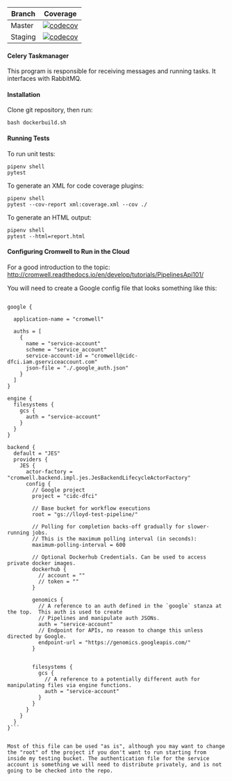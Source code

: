 | Branch | Coverage |
| --- | --- |
| Master | [![codecov](https://codecov.io/gh/dfci/cidc-taskmanager/branch/master/graph/badge.svg)](https://codecov.io/gh/dfci/cidc-taskmanager/branch/master/) |
| Staging | [![codecov](https://codecov.io/gh/dfci/cidc-taskmanager/branch/staging/graph/badge.svg)](https://codecov.io/gh/dfci/cidc-taskmanager/branch/staging/) |
#### Celery Taskmanager

This program is responsible for receiving messages and running tasks. It interfaces with RabbitMQ.

#### Installation

Clone git repository, then run:

```bash dockerbuild.sh```

#### Running Tests

To run unit tests: 

    pipenv shell
    pytest

To generate an XML for code coverage plugins:

    pipenv shell
    pytest --cov-report xml:coverage.xml --cov ./

To generate an HTML output:
    
    pipenv shell
    pytest --html=report.html

#### Configuring Cromwell to Run in the Cloud

For a good introduction to the topic: http://cromwell.readthedocs.io/en/develop/tutorials/PipelinesApi101/

You will need to create a Google config file that looks something like this:

```include required(classpath("application"))

google {

  application-name = "cromwell"

  auths = [
    {
      name = "service-account"
      scheme = "service_account"
      service-account-id = "cromwell@cidc-dfci.iam.gserviceaccount.com"
      json-file = "./.google_auth.json"
    }
  ]
}

engine {
  filesystems {
    gcs {
      auth = "service-account"
    }
  }
}

backend {
  default = "JES"
  providers {
    JES {
      actor-factory = "cromwell.backend.impl.jes.JesBackendLifecycleActorFactory"
      config {
        // Google project
        project = "cidc-dfci"

        // Base bucket for workflow executions
        root = "gs://lloyd-test-pipeline/"

        // Polling for completion backs-off gradually for slower-running jobs.
        // This is the maximum polling interval (in seconds):
        maximum-polling-interval = 600

        // Optional Dockerhub Credentials. Can be used to access private docker images.
        dockerhub {
          // account = ""
          // token = ""
        }

        genomics {
          // A reference to an auth defined in the `google` stanza at the top.  This auth is used to create
          // Pipelines and manipulate auth JSONs.
          auth = "service-account"
          // Endpoint for APIs, no reason to change this unless directed by Google.
          endpoint-url = "https://genomics.googleapis.com/"
        }

        
        filesystems {
          gcs {
            // A reference to a potentially different auth for manipulating files via engine functions.
            auth = "service-account"
          }
        }
      }
    }
  }
}```


Most of this file can be used "as is", although you may want to change the "root" of the project if you don't want to run starting from inside my testing bucket. The authentication file for the service account is something we will need to distribute privately, and is not going to be checked into the repo. 
